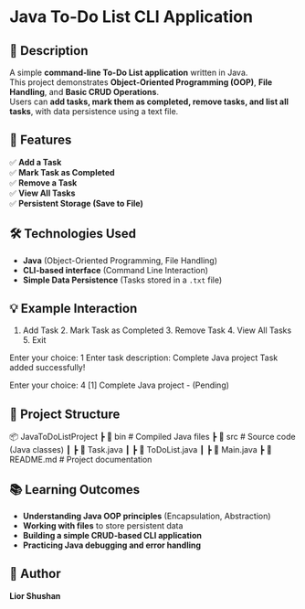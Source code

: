 # Java To-Do List CLI Application

## 📌 Description
A simple **command-line To-Do List application** written in Java.  
This project demonstrates **Object-Oriented Programming (OOP)**, **File Handling**, and **Basic CRUD Operations**.  
Users can **add tasks, mark them as completed, remove tasks, and list all tasks**, with data persistence using a text file.

## 🚀 Features
✅ **Add a Task**  
✅ **Mark Task as Completed**  
✅ **Remove a Task**  
✅ **View All Tasks**  
✅ **Persistent Storage (Save to File)**  

## 🛠️ Technologies Used
- **Java** (Object-Oriented Programming, File Handling)
- **CLI-based interface** (Command Line Interaction)
- **Simple Data Persistence** (Tasks stored in a `.txt` file)

## 💡 Example Interaction
  1.	Add Task
	2.	Mark Task as Completed
	3.	Remove Task
	4.	View All Tasks
	5.	Exit

Enter your choice: 1
Enter task description: Complete Java project
Task added successfully!

Enter your choice: 4
[1] Complete Java project - (Pending)

## 📌 Project Structure
📦 JavaToDoListProject
┣ 📂 bin        # Compiled Java files
┣ 📂 src        # Source code (Java classes)
┃ ┣ 📜 Task.java
┃ ┣ 📜 ToDoList.java
┃ ┣ 📜 Main.java
┣ 📜 README.md  # Project documentation

## 📚 Learning Outcomes
- **Understanding Java OOP principles** (Encapsulation, Abstraction)
- **Working with files** to store persistent data
- **Building a simple CRUD-based CLI application**
- **Practicing Java debugging and error handling**

## 👤 Author
**Lior Shushan**
